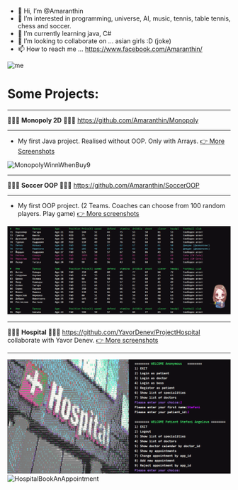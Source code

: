 - 👋 Hi, I’m @Amaranthin
- 👀 I’m interested in programming, universe, AI, music, tennis, table tennis, chess and soccer.
- 🌱 I’m currently learning java, C#
- 💞️ I’m looking to collaborate on ... asian girls :D (joke)
- 📫 How to reach me ... https://www.facebook.com/Amaranthin/

![me](https://katev.eu/images/me_rila.png)

# Some Projects:
***
💎💎💎 **Monopoly 2D** 💎💎💎 https://github.com/Amaranthin/Monopoly
***

- My first Java project. Realised without OOP. Only with Arrays. [👉 More Screenshots](https://github.com/Amaranthin/Monopoly/tree/master/Test_ScreenShoots "More Screenshots")

![MonopolyWinnWhenBuy9](https://katev.eu/images/WinnerWhenBuy9.png)

***
💎💎💎 **Soccer OOP** 💎💎💎 https://github.com/Amaranthin/SoccerOOP 
***
- My first OOP project. (2 Teams. Coaches can choose from 100 random players. Play game)  [👉 More screenshots](https://github.com/Amaranthin/SoccerOOP/tree/master/ScreenShoots "More Screenshots")

![SoccerSquad](https://raw.githubusercontent.com/Amaranthin/SoccerOOP/master/ScreenShoots/squad_example.PNG)


***
 💎💎💎 **Hospital** 💎💎💎 https://github.com/YavorDenev/ProjectHospital collaborate with Yavor Denev. [👉 More screenshots](https://github.com/YavorDenev/ProjectHospital/tree/master/ScreenShots "More screenshots")
***
![HospitalLogin](https://raw.githubusercontent.com/YavorDenev/ProjectHospital/master/ScreenShots/WelcomeAndLogin.PNG)
![HospitalBookAnAppointment](https://katev.eu/images/bookAnAppointment.PNG)
